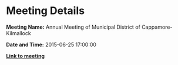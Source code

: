 # Meeting Details

**Meeting Name:** Annual Meeting of Municipal District of Cappamore-Kilmallock

**Date and Time:** 2015-06-25 17:00:00

**<a href="https://www.limerick.ie/council/whats-on/annual-meeting-municipal-district-cappamore-kilmallock" target="_blank">Link to meeting</a>**
